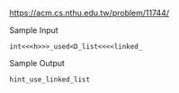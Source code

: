 https://acm.cs.nthu.edu.tw/problem/11744/

Sample Input

```
int<<<h>>>_used<D_list<<<<linked_
```

Sample Output

```
hint_use_linked_list
```
